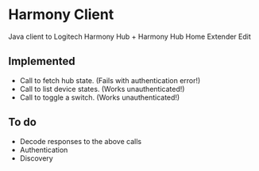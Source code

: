 Harmony Client
==============

Java client to Logitech Harmony Hub + Harmony Hub Home Extender Edit


Implemented
-----------

 * Call to fetch hub state. (Fails with authentication error!)
 * Call to list device states. (Works unauthenticated!)
 * Call to toggle a switch. (Works unauthenticated!)

To do
-----

 * Decode responses to the above calls
 * Authentication
 * Discovery
